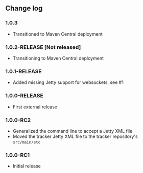 ## Change log


### 1.0.3

 * Transitioned to Maven Central deployment


### 1.0.2-RELEASE [Not released]

 * Transitioning to Maven Central deployment


### 1.0.1-RELEASE

 * Added missing Jetty support for websockets, see #1


### 1.0.0-RELEASE

 * First external release


### 1.0.0-RC2

 * Generalized the command line to accept a Jetty XML file
 * Moved the tracker Jetty XML file to the tracker repository's `src/main/etc`


### 1.0.0-RC1

 * Initial release